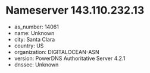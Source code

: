 # Nameserver 143.110.232.13

* as_number: 14061
* name: Unknown
* city: Santa Clara
* country: US
* organization: DIGITALOCEAN-ASN
* version: PowerDNS Authoritative Server 4.2.1
* dnssec: Unknown
